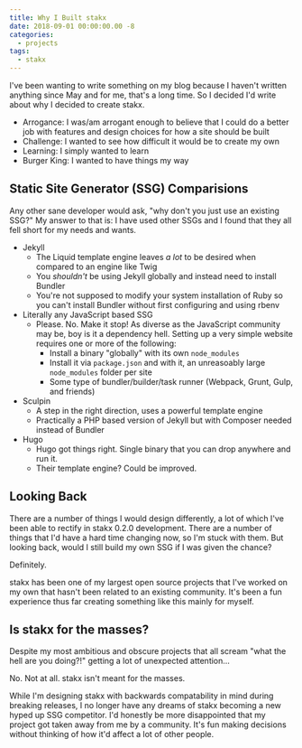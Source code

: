```yaml
---
title: Why I Built stakx
date: 2018-09-01 00:00:00.00 -8
categories:
  - projects
tags:
  - stakx
---
```


I've been wanting to write something on my blog because I haven't written anything since May and for me, that's a long time. So I decided I'd write about why I decided to create stakx.

- Arrogance: I was/am arrogant enough to believe that I could do a better job with features and design choices for how a site should be built
- Challenge: I wanted to see how difficult it would be to create my own
- Learning: I simply wanted to learn
- Burger King: I wanted to have things my way

## Static Site Generator (SSG) Comparisions

Any other sane developer would ask, "why don't you just use an existing SSG?" My answer to that is: I have used other SSGs and I found that they all fell short for my needs and wants.

- Jekyll
    - The Liquid template engine leaves *a lot* to be desired when compared to an engine like Twig
    - You *shouldn't* be using Jekyll globally and instead need to install Bundler
    - You're not supposed to modify your system installation of Ruby so you can't install Bundler without first configuring and using rbenv
- Literally any JavaScript based SSG
    - Please. No. Make it stop! As diverse as the JavaScript community may be, boy is it a dependency hell. Setting up a very simple website requires one or more of the following:
        - Install a binary "globally" with its own `node_modules`
        - Install it via `package.json` and with it, an unreasoably large `node_modules` folder per site
        - Some type of bundler/builder/task runner (Webpack, Grunt, Gulp, and friends)
- Sculpin
    - A step in the right direction, uses a powerful template engine
    - Practically a PHP based version of Jekyll but with Composer needed instead of Bundler
- Hugo
    - Hugo got things right. Single binary that you can drop anywhere and run it.
    - Their template engine? Could be improved.

## Looking Back

There are a number of things I would design differently, a lot of which I've been able to rectify in stakx 0.2.0 development. There are a number of things that I'd have a hard time changing now, so I'm stuck with them. But looking back, would I still build my own SSG if I was given the chance?

Definitely.

stakx has been one of my largest open source projects that I've worked on my own that hasn't been related to an existing community. It's been a fun experience thus far creating something like this mainly for myself.

## Is stakx for the masses?

Despite my most ambitious and obscure projects that all scream "what the hell are you doing?!" getting a lot of unexpected attention...

No. Not at all. stakx isn't meant for the masses.

While I'm designing stakx with backwards compatability in mind during breaking releases, I no longer have any dreams of stakx becoming a new hyped up SSG competitor. I'd honestly be more disappointed that my project got taken away from me by a community. It's fun making decisions without thinking of how it'd affect a lot of other people.
